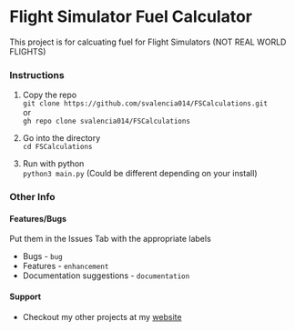 # Flight Simulator Fuel Calculator
This project is for calcuating fuel for Flight Simulators (NOT REAL WORLD FLIGHTS)
### Instructions
1. Copy the repo <br>
`git clone https://github.com/svalencia014/FSCalculations.git` <br>
or <br>
`gh repo clone svalencia014/FSCalculations`

2. Go into the directory <br>
`cd FSCalculations`

3. Run with python <br>
`python3 main.py` (Could be different depending on your install)

### Other Info

#### Features/Bugs
Put them in the Issues Tab with the appropriate labels <br>
* Bugs - `bug` <br>
* Features - `enhancement` <br>
* Documentation suggestions - `documentation` <br>

#### Support
* Checkout my other projects at my [website](http://svalencia014.cf)